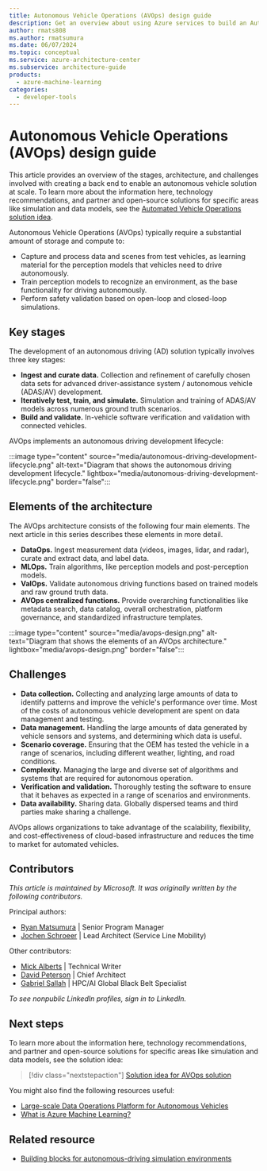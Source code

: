 ```yaml
---
title: Autonomous Vehicle Operations (AVOps) design guide
description: Get an overview about using Azure services to build an Autonomous Vehicle Operations (AVOps) solution.
author: rmats808
ms.author: rmatsumura
ms.date: 06/07/2024
ms.topic: conceptual
ms.service: azure-architecture-center
ms.subservice: architecture-guide
products:
  - azure-machine-learning
categories: 
  - developer-tools
---
```


# Autonomous Vehicle Operations (AVOps) design guide

This article provides an overview of the stages, architecture, and challenges involved with creating a back end to enable an autonomous vehicle solution at scale. To learn more about the information here, technology recommendations, and partner and open-source solutions for specific areas like simulation and data models, see the [Automated Vehicle Operations solution idea](../../solution-ideas/articles/avops-architecture.yml).

Autonomous Vehicle Operations (AVOps) typically require a substantial amount of storage and compute to:
- Capture and process data and scenes from test vehicles, as learning material for the perception models that vehicles need to drive autonomously. 
- Train perception models to recognize an environment, as the base functionality for driving autonomously.
- Perform safety validation based on open-loop and closed-loop simulations.

## Key stages

The development of an autonomous driving (AD) solution typically involves three key stages: 

- **Ingest and curate data.** Collection and refinement of carefully chosen data sets for advanced driver-assistance system / autonomous vehicle (ADAS/AV) development.
- **Iteratively test, train, and simulate.** Simulation and training of ADAS/AV models across numerous ground truth scenarios.
- **Build and validate.** In-vehicle software verification and validation with connected vehicles.

AVOps implements an autonomous driving development lifecycle:  

:::image type="content" source="media/autonomous-driving-development-lifecycle.png" alt-text="Diagram that shows the autonomous driving development lifecycle." lightbox="media/autonomous-driving-development-lifecycle.png" border="false":::

## Elements of the architecture

The AVOps architecture consists of the following four main elements. The next article in this series describes these elements in more detail. 

- **DataOps.** Ingest measurement data (videos, images, lidar, and radar), curate and extract data, and label data.
- **MLOps.** Train algorithms, like perception models and post-perception models.
- **ValOps.** Validate autonomous driving functions based on trained models and raw ground truth data.
- **AVOps centralized functions.** Provide overarching functionalities like metadata search, data catalog, overall orchestration, platform governance, and standardized infrastructure templates.

:::image type="content" source="media/avops-design.png" alt-text="Diagram that shows the elements of an AVOps architecture." lightbox="media/avops-design.png" border="false":::

## Challenges

- **Data collection.** Collecting and analyzing large amounts of data to identify patterns and improve the vehicle's performance over time. Most of the costs of autonomous vehicle development are spent on data management and testing.
- **Data management.** Handling the large amounts of data generated by vehicle sensors and systems, and determining which data is useful.
- **Scenario coverage.** Ensuring that the OEM has tested the vehicle in a range of scenarios, including different weather, lighting, and road conditions.
- **Complexity.** Managing the large and diverse set of algorithms and systems that are required for autonomous operation.
- **Verification and validation.** Thoroughly testing the software to ensure that it behaves as expected in a range of scenarios and environments.
- **Data availability.** Sharing data. Globally dispersed teams and third parties make sharing a challenge.

AVOps allows organizations to take advantage of the scalability, flexibility, and cost-effectiveness of cloud-based infrastructure and reduces the time to market for automated vehicles. 

## Contributors 

*This article is maintained by Microsoft. It was originally written by the following contributors.*

Principal authors: 

 - [Ryan Matsumura](https://www.linkedin.com/in/ryan-matsumura-4167257b/) | Senior Program Manager
 - [Jochen Schroeer](https://www.linkedin.com/in/jochen-schroeer/) | Lead Architect (Service Line Mobility)

Other contributors: 

 - [Mick Alberts](https://www.linkedin.com/in/mick-alberts-a24a1414/) | Technical Writer
 - [David Peterson](https://www.linkedin.com/in/david-peterson-64456021/) | Chief Architect
 - [Gabriel Sallah](https://www.linkedin.com/in/gabrielsallah/) | HPC/AI Global Black Belt Specialist

*To see nonpublic LinkedIn profiles, sign in to LinkedIn.*

## Next steps

To learn more about the information here, technology recommendations, and partner and open-source solutions for specific areas like simulation and data models, see the solution idea:

> [!div class="nextstepaction"] 
> [Solution idea for AVOps solution](../../solution-ideas/articles/avops-architecture.yml)

You might also find the following resources useful: 

- [Large-scale Data Operations Platform for Autonomous Vehicles](https://devblogs.microsoft.com/ise/large-scale-data-operations-platform-for-autonomous-vehicles/)
- [What is Azure Machine Learning?](/azure/machine-learning/overview-what-is-azure-machine-learning)

## Related resource

- [Building blocks for autonomous-driving simulation environments](../../industries/automotive/building-blocks-autonomous-driving-simulation-environments.yml)
